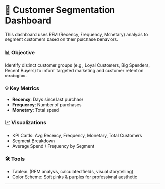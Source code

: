 # 🧠 Customer Segmentation Dashboard

This dashboard uses RFM (Recency, Frequency, Monetary) analysis to segment customers based on their purchase behaviors.

### 📊 Objective
Identify distinct customer groups (e.g., Loyal Customers, Big Spenders, Recent Buyers) to inform targeted marketing and customer retention strategies.

### 💡 Key Metrics
- **Recency**: Days since last purchase
- **Frequency**: Number of purchases
- **Monetary**: Total spend

### 📈 Visualizations
- KPI Cards: Avg Recency, Frequency, Monetary, Total Customers
- Segment Breakdown
- Average Spend / Frequency by Segment

### 🛠️ Tools
- Tableau (RFM analysis, calculated fields, visual storytelling)
- Color Scheme: Soft pinks & purples for professional aesthetic

---
